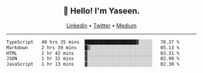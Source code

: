 <h2 align="center">👋 Hello! I'm Yaseen.</h2>
<p align="center">
  <a href="https://www.linkedin.com/in/yaseenkc/">Linkedin</a> •
  <a href="https://twitter.com/yaseeenkc">Twitter</a> •
  <a href="https://medium.com/@yaseen-kc">Medium</a>
</p>


<!--- 🔭 I’m currently working at []() as an  -->
<!--- - 💬 Ask me about **Javascript, React and Git** -->
<!--- - 📫 How to reach me: [@kc.yaseen](https://instagram.com/kc.yaseen) on Instagram -->
<!--- - ⚡ Fun fact: Big Fan of the :zap: emoji -->

-------

<!--START_SECTION:waka-->

```txt
TypeScript   40 hrs 35 mins  ███████████████████▓░░░░░   78.37 %
Markdown     2 hrs 39 mins   █▒░░░░░░░░░░░░░░░░░░░░░░░   05.13 %
HTML         1 hr 42 mins    ▓░░░░░░░░░░░░░░░░░░░░░░░░   03.31 %
JSON         1 hr 32 mins    ▓░░░░░░░░░░░░░░░░░░░░░░░░   02.98 %
JavaScript   1 hr 13 mins    ▓░░░░░░░░░░░░░░░░░░░░░░░░   02.38 %
```

<!--END_SECTION:waka-->
